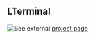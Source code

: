 ## LTerminal
<img style="float:left" src="term/assets/icon.png" />

See external [project page](http://lucidfusionlabs.com/terminal)
